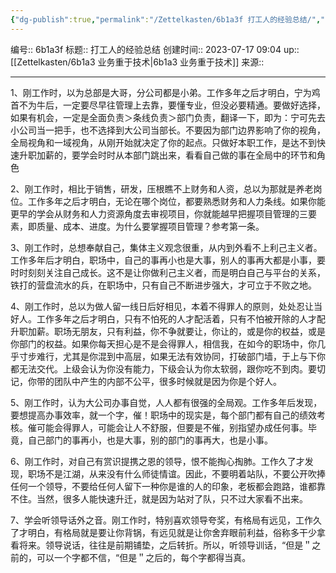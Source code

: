 ```yaml
---
{"dg-publish":true,"permalink":"/Zettelkasten/6b1a3f 打工人的经验总结/","dgPassFrontmatter":true}
---
```


编号:: 6b1a3f
标题:: 打工人的经验总结
创建时间:: 2023-07-17 09:04
up:: [[Zettelkasten/6b1a3 业务重于技术\|6b1a3 业务重于技术]]
来源:: 

---
1、刚工作时，以为总部是大哥，分公司都是小弟。工作多年之后才明白，宁为鸡首不为牛后，一定要尽早往管理上去靠，要懂专业，但没必要精通。要做好选择，如果有机会，一定是全面负责＞条线负责＞部门负责，翻译一下，即为：宁可先去小公司当一把手，也不选择到大公司当部长。不要因为部门边界影响了你的视角，全局视角和一域视角，从刚开始就决定了你的起点。只做好本职工作，是达不到快速升职加薪的，要学会时时从本部门跳出来，看看自己做的事在全局中的环节和角色

2、刚工作时，相比于销售，研发，压根瞧不上财务和人资，总以为那就是养老岗位。工作多年之后才明白，无论在哪个岗位，都要熟悉财务和人力条线。如果你能更早的学会从财务和人力资源角度去审视项目，你就能越早把握项目管理的三要素，即质量、成本、进度。为什么要掌握项目管理？参考第一条。

3、刚工作时，总想奉献自己，集体主义观念很重，从内到外看不上利己主义者。工作多年后才明白，职场中，自己的事再小也是大事，别人的事再大都是小事，要时时刻刻关注自己成长。这不是让你做利己主义者，而是明白自己与平台的关系，铁打的营盘流水的兵，在职场中，只有自己不断进步强大，才可立于不败之地。

4、刚工作时，总以为做人留一线日后好相见，本着不得罪人的原则，处处忍让当好人。工作多年之后才明白，只有不怕死的人才配活着，只有不怕被开除的人才配升职加薪。职场无朋友，只有利益，你不争就要让，你让的，或是你的权益，或是你部门的权益。如果你每天担心是不是会得罪人，相信我，在如今的职场中，你几乎寸步难行，尤其是你混到中高层，如果无法有效协同，打破部门墙，于上与下你都无法交代。上级会认为你没有能力，下级会认为你太软弱，跟你吃不到肉。要切记，你带的团队中产生的内部不公平，很多时候就是因为你是个好人。

5、刚工作时，认为大公司办事自觉，人人都有很强的全局观。工作多年后发现，要想提高办事效率，就一个字，催！职场中的现实是，每个部门都有自己的绩效考核。催可能会得罪人，可能会让人不舒服，但要是不催，别指望办成任何事。毕竟，自己部门的事再小，也是大事，别的部门的事再大，也是小事。

6、刚工作时，对自己有赏识提携之恩的领导，恨不能掏心掏肺。工作久了才发现，职场不是江湖，从来没有什么师徒情谊。因此，不要明着站队，不要公开吹捧任何一个领导，不要给任何人留下一种你是谁的人的印象，老板都会跑路，谁都靠不住。当然，很多人能快速升迁，就是因为站对了队，只不过大家看不出来。

7、学会听领导话外之音。刚工作时，特别喜欢领导夸奖，有格局有远见，工作久了才明白，有格局就是要让你背锅，有远见就是让你舍弃眼前利益，俗称多干少拿看将来。领导说话，往往是前期铺垫，之后转折。所以，听领导训话，“但是＂之前的，可以一个字都不信，“但是＂之后的，每个字都得当真。